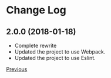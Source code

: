 # Change Log

## 2.0.0 (2018-01-18)

* Complete rewrite
* Updated the project to use Webpack.
* Updated the project to use Eslint.

[Previous](https://github.com/combojs/combo-seed/blob/1.1.0/CHANGELOG.md)